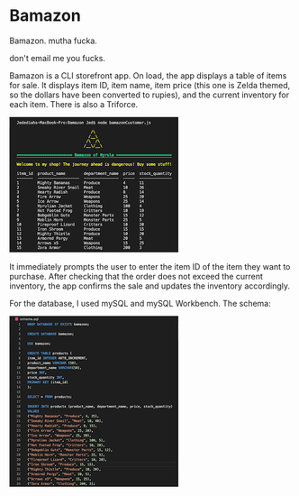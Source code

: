# Bamazon
Bamazon. mutha fucka.

don't email me you fucks. 

Bamazon is a CLI storefront app. On load, the app displays a table of items for sale. It displays item ID, item name, item price (this one is Zelda themed, so the dollars have been converted to rupies), and the current inventory for each item. There is also a Triforce. 

![Storefront](storefront.png)


It immediately prompts the user to enter the item ID of the item they want to purchase. After checking that the order does not exceed the current inventory, the app confirms the sale and updates the inventory accordingly. 

For the database, I used mySQL and mySQL Workbench. The schema:

![Schema](schema.png)
